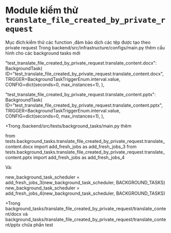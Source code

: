 # Module kiểm thử `translate_file_created_by_private_request`
Mục đích:kiểm thử các function ,đảm bảo dịch các tệp được tạo theo private request
Trong backend/src/infrastructure/configs/main.py thêm cấu hình cho các background tasks mới
        

"test_translate_file_created_by_private_request.translate_content.docx": BackgroundTask(
ID="test_translate_file_created_by_private_request.translate_content.docx",
TRIGGER=BackgroundTaskTriggerEnum.interval.value,
CONFIG=dict(seconds=0, max_instances=1),
   ),


"test_translate_file_created_by_private_request.translate_content.pptx": BackgroundTask(
ID="test_translate_file_created_by_private_request.translate_content.pptx",
TRIGGER=BackgroundTaskTriggerEnum.interval.value,
CONFIG=dict(seconds=0, max_instances=1),
),

+Trong /backend/src/tests/background_tasks/main.py thêm

from tests.background_tasks.translate_file_created_by_private_request.translate_content.docx import add_fresh_jobs as add_fresh_jobs_3
from tests.background_tasks.translate_file_created_by_private_request.translate_content.pptx import add_fresh_jobs as add_fresh_jobs_4

Và:

new_background_task_scheduler = add_fresh_jobs_3(new_background_task_scheduler, BACKGROUND_TASKS)
new_background_task_scheduler = add_fresh_jobs_4(new_background_task_scheduler, BACKGROUND_TASKS)

+Trong background_tasks/translate_file_created_by_private_request/translate_content/docx
và     background_tasks/translate_file_created_by_private_request/translate_content/pptx chứa phần test

